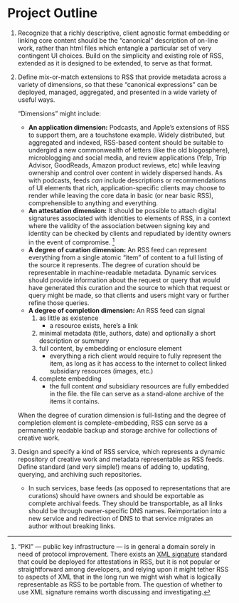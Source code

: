 # Project Outline

1. Recognize that a richly descriptive, client agnostic format
   embedding or linking core content should be the “canonical”
   description of on-line work, rather than html files which entangle
   a particular set of very contingent UI choices. Build on the
   simplicity and existing role of RSS, extended as it is designed to
   be extended, to serve as that format.
2. Define mix-or-match extensions to RSS that provide metadata across
   a variety of dimensions, so that these “canonical expressions” can
   be deployed, managed, aggregated, and presented in a wide variety
   of useful ways.

   “Dimensions” might include:
   - **An application dimension:** Podcasts, and Apple’s extensions of
     RSS to support them, are a touchstone example. Widely
     distributed, but aggregated and indexed, RSS-based content should
     be suitable to undergird a new commonwealth of letters (like the
     old blogosphere), microblogging and social media, and review
     applications (Yelp, Trip Advisor, GoodReads, Amazon product
     reviews, etc) while leaving ownership and control over content in
     widely dispersed hands. As with podcasts, feeds *can* include
     descriptions or recommendations of UI elements that rich,
     application-specific clients may choose to render while leaving
     the core data in basic (or near basic RSS), comprehensible to
     anything and everything.
   - **An attestation dimension:** It should be possible to attach
     digital signatures associated with identities to elements of RSS,
     in a context where the validity of the association between
     signing key and identity can be checked by clients and repudiated
     by identity owners in the event of compromise. [^1]
   - **A degree of curation dimension:** An RSS feed can represent
     everything from a single atomic “item” of content to a full
     listing of the source it represents. The degree of curation
     should be representable in machine-readable metadata. Dynamic
     services should provide information about the request or query
     that would have generated this curation and the source to which
     that request or query might be made, so that clients and users
     might vary or further refine those queries.
   - **A degree of completion dimension:** An RSS feed can signal
      1. as little as existence
         - a resource exists, here’s a link
      1. minimal metadata (title, authors, date) and optionally a
         short description or summary
      2. full content, by embedding or enclosure element
         - everything a rich client would require to fully represent
           the item, as long as it has access to the internet to
           collect linked subsidiary resources (images, etc.)
      1. complete embedding
         - the full content *and* subsidiary resources are fully
           embedded in the file. the file can serve as a stand-alone
           archive of the items it contains.

   When the degree of curation dimension is full-listing and the degree
   of completion element is complete-embedding, RSS can serve as a
   permanently readable backup and storage archive for collections of
   creative work.

3. Design and specify a kind of RSS service, which represents a
   dynamic repository of creative work and metadata representable as
   RSS feeds. Define standard (and very simple!) means of adding to,
   updating, querying, and archiving such repositories.
   - In such services, base feeds (as opposed to representations that
     are curations) should have owners and should be exportable as
     complete archival feeds. They should be transportable, as all
     links should be through owner-specific DNS names. Reimportation
     into a new service and redirection of DNS to that service
     migrates an author without breaking links.

[^1]: “PKI” — public key infrastructure — is in general a domain sorely in need of
protocol improvement. There exists an 
[XML signature](https://en.wikipedia.org/wiki/XML_Signature) standard
that could be deployed for attestations in RSS, but it is not
popular or straightforward among developers, and relying upon it
might tether RSS to aspects of XML that in the long run we might
wish what is logically representable as RSS to be portable
from. The question of whether to use XML signature remains worth
discussing and investigating.

